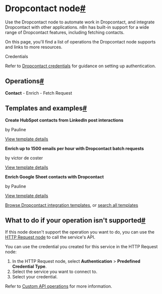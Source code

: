 [](https://github.com/n8n-io/n8n-docs/edit/main/docs/integrations/builtin/app-nodes/n8n-nodes-base.dropcontact.md "Edit this page")

# Dropcontact node[#](#dropcontact-node "Permanent link")

Use the Dropcontact node to automate work in Dropcontact, and integrate Dropcontact with other applications. n8n has built-in support for a wide range of Dropcontact features, including fetching contacts.

On this page, you'll find a list of operations the Dropcontact node supports and links to more resources.

Credentials

Refer to [Dropcontact credentials](../../credentials/dropcontact/) for guidance on setting up authentication.

## Operations[#](#operations "Permanent link")

**Contact** - Enrich - Fetch Request

## Templates and examples[#](#templates-and-examples "Permanent link")

**Create HubSpot contacts from LinkedIn post interactions**

by Pauline

[View template details](https://n8n.io/workflows/1323-create-hubspot-contacts-from-linkedin-post-interactions/)

**Enrich up to 1500 emails per hour with Dropcontact batch requests**

by victor de coster

[View template details](https://n8n.io/workflows/2272-enrich-up-to-1500-emails-per-hour-with-dropcontact-batch-requests/)

**Enrich Google Sheet contacts with Dropcontact**

by Pauline

[View template details](https://n8n.io/workflows/1304-enrich-google-sheet-contacts-with-dropcontact/)

[Browse Dropcontact integration templates](https://n8n.io/integrations/dropcontact/), or [search all templates](https://n8n.io/workflows/)

## What to do if your operation isn't supported[#](#what-to-do-if-your-operation-isnt-supported "Permanent link")

If this node doesn't support the operation you want to do, you can use the [HTTP Request node](../../core-nodes/n8n-nodes-base.httprequest/) to call the service's API.

You can use the credential you created for this service in the HTTP Request node:

1.  In the HTTP Request node, select **Authentication** > **Predefined Credential Type**.
2.  Select the service you want to connect to.
3.  Select your credential.

Refer to [Custom API operations](../../../custom-operations/) for more information.